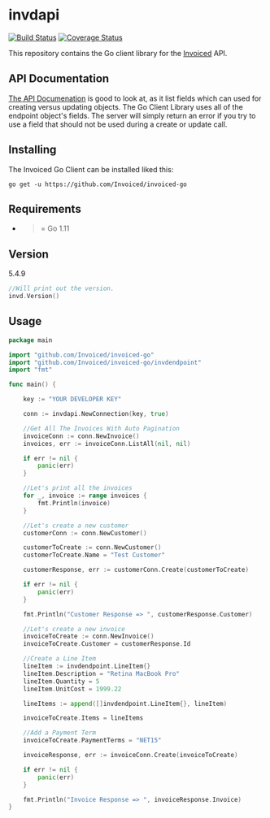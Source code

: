 invdapi
========

[![Build Status](https://travis-ci.org/Invoiced/invoiced-go.svg?branch=master)](https://travis-ci.org/Invoiced/invoiced-go)
[![Coverage Status](https://coveralls.io/repos/github/Invoiced/invoiced-go/badge.svg?branch=master)](https://coveralls.io/github/Invoiced/invoiced-go?branch=master)

This repository contains the Go client library for the [Invoiced](https://invoiced.com) API.

## API Documentation

[The API Documenation](http://invoiced.com/docs/api/) is good to look at, as it list fields which can used for creating versus updating objects.  The Go Client Library uses all of the endpoint object's fields.  The server will  simply return an error if you try to use a field that should not be used during a create or update call.

## Installing

The Invoiced Go Client can be installed liked this:

```
go get -u https://github.com/Invoiced/invoiced-go
```


## Requirements

- >= Go 1.11

## Version
5.4.9
```go
//Will print out the version.
invd.Version()
```

## Usage

```go
package main

import "github.com/Invoiced/invoiced-go"
import "github.com/Invoiced/invoiced-go/invdendpoint"
import "fmt"

func main() {

    key := "YOUR DEVELOPER KEY"

    conn := invdapi.NewConnection(key, true)

    //Get All The Invoices With Auto Pagination
    invoiceConn := conn.NewInvoice()
    invoices, err := invoiceConn.ListAll(nil, nil)

    if err != nil {
        panic(err)
    }

    //Let's print all the invoices
    for _, invoice := range invoices {
        fmt.Println(invoice)
    }

    //Let's create a new customer
    customerConn := conn.NewCustomer()

    customerToCreate := conn.NewCustomer()
    customerToCreate.Name = "Test Customer"

    customerResponse, err := customerConn.Create(customerToCreate)

    if err != nil {
        panic(err)
    }

    fmt.Println("Customer Response => ", customerResponse.Customer)

    //Let's create a new invoice
    invoiceToCreate := conn.NewInvoice()
    invoiceToCreate.Customer = customerResponse.Id

    //Create a Line Item
    lineItem := invdendpoint.LineItem{}
    lineItem.Description = "Retina MacBook Pro"
    lineItem.Quantity = 5
    lineItem.UnitCost = 1999.22

    lineItems := append([]invdendpoint.LineItem{}, lineItem)

    invoiceToCreate.Items = lineItems

    //Add a Payment Term
    invoiceToCreate.PaymentTerms = "NET15"

    invoiceResponse, err := invoiceConn.Create(invoiceToCreate)

    if err != nil {
        panic(err)
    }

    fmt.Println("Invoice Response => ", invoiceResponse.Invoice)
}
```
